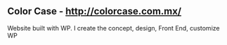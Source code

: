 ## Color Case - http://colorcase.com.mx/

Website built with WP. I create the concept, design, Front End, customize WP




